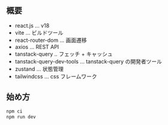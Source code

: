 ## 概要

- react.js ... v18
- vite ... ビルドツール
- react-router-dom ... 画面遷移
- axios ... REST API
- tanstack-query .. フェッチ + キャッシュ
- tanstack-query-dev-tools ... tanstack-query の開発者ツール
- zustand ... 状態管理
- tailwindcss ... css フレームワーク

## 始め方

```bash
npm ci
npm run dev
```
